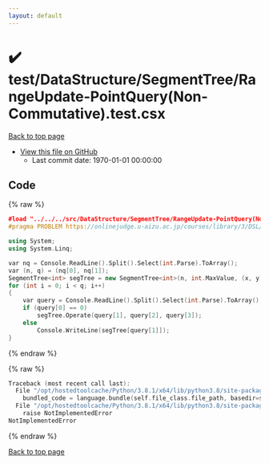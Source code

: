 ```yaml
---
layout: default
---
```


<!-- mathjax config similar to math.stackexchange -->
<script type="text/javascript" async
  src="https://cdnjs.cloudflare.com/ajax/libs/mathjax/2.7.5/MathJax.js?config=TeX-MML-AM_CHTML">
</script>
<script type="text/x-mathjax-config">
  MathJax.Hub.Config({
    TeX: { equationNumbers: { autoNumber: "AMS" }},
    tex2jax: {
      inlineMath: [ ['$','$'] ],
      processEscapes: true
    },
    "HTML-CSS": { matchFontHeight: false },
    displayAlign: "left",
    displayIndent: "2em"
  });
</script>

<script type="text/javascript" src="https://cdnjs.cloudflare.com/ajax/libs/jquery/3.4.1/jquery.min.js"></script>
<script src="https://cdn.jsdelivr.net/npm/jquery-balloon-js@1.1.2/jquery.balloon.min.js" integrity="sha256-ZEYs9VrgAeNuPvs15E39OsyOJaIkXEEt10fzxJ20+2I=" crossorigin="anonymous"></script>
<script type="text/javascript" src="../../../../assets/js/copy-button.js"></script>
<link rel="stylesheet" href="../../../../assets/css/copy-button.css" />


# :heavy_check_mark: test/DataStructure/SegmentTree/RangeUpdate-PointQuery(Non-Commutative).test.csx

<a href="../../../../index.html">Back to top page</a>

* <a href="{{ site.github.repository_url }}/blob/master/test/DataStructure/SegmentTree/RangeUpdate-PointQuery(Non-Commutative).test.csx">View this file on GitHub</a>
    - Last commit date: 1970-01-01 00:00:00




## Code

<a id="unbundled"></a>
{% raw %}
```cpp
﻿#load "../../../src/DataStructure/SegmentTree/RangeUpdate-PointQuery(Non-Commutative).csx"
#pragma PROBLEM https://onlinejudge.u-aizu.ac.jp/courses/library/3/DSL/all/DSL_2_D

using System;
using System.Linq;

var nq = Console.ReadLine().Split().Select(int.Parse).ToArray();
var (n, q) = (nq[0], nq[1]);
SegmentTree<int> segTree = new SegmentTree<int>(n, int.MaxValue, (x, y) => y == int.MaxValue ? x : y);
for (int i = 0; i < q; i++)
{
    var query = Console.ReadLine().Split().Select(int.Parse).ToArray();
    if (query[0] == 0)
        segTree.Operate(query[1], query[2], query[3]);
    else
        Console.WriteLine(segTree[query[1]]);
}

```
{% endraw %}

<a id="bundled"></a>
{% raw %}
```cpp
Traceback (most recent call last):
  File "/opt/hostedtoolcache/Python/3.8.1/x64/lib/python3.8/site-packages/onlinejudge_verify/docs.py", line 347, in write_contents
    bundled_code = language.bundle(self.file_class.file_path, basedir=self.cpp_source_path)
  File "/opt/hostedtoolcache/Python/3.8.1/x64/lib/python3.8/site-packages/onlinejudge_verify/languages/csharpscript.py", line 108, in bundle
    raise NotImplementedError
NotImplementedError

```
{% endraw %}

<a href="../../../../index.html">Back to top page</a>

